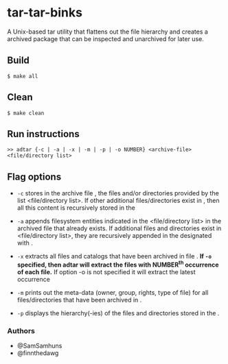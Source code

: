 # tar-tar-binks
A Unix-based tar utility that flattens out the file hierarchy and creates a archived package that can be inspected and unarchived for later use.

## Build
```shell
$ make all
```

## Clean
```shell
$ make clean
```

## Run instructions
```
>> adtar {-c | -a | -x | -m | -p | -o NUMBER} <archive-file> <file/directory list>
```

## Flag options

-    `-c` stores in the archive file <archive-file>, the files and/or directories provided by the list <file/directory list>.
If other additional files/directories exist in <directory list>, then all this content is recursively stored in the <archive-file>

-    `-a` appends filesystem entities indicated in the <file/directory list> in the archived file <archive-file> that already
exists. If additional files and directories exist in <file/directory list>, they are recursively appended in the
designated with <archive-file>.

-    `-x` extracts all files and catalogs that have been archived in file <archive-file>. **If `-o` specified, then adtar will extract the files
with NUMBER<sup>th</sup> occurrence of each file.** If option -o is not specified it will extract the latest occurrence

-    `-m` prints out the meta-data (owner, group, rights, type of file) for all files/directories that have been archived in <archive-file>.

-    `-p` displays the hierarchy(-ies) of the files and directories stored in the <archive-file>.

### Authors
-    @SamSamhuns
-    @finnthedawg
